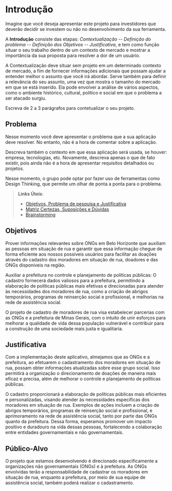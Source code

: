 # Introdução

Imagine que você deseja apresentar este projeto para investidores que deverão decidir se investem ou não no desenvolvimento da sua ferramenta.

A **Introdução** consiste das etapas: *Contextualização -- Definição do problema -- Definição dos Objetivos -- Justificativa*, e tem como função situar o seu trabalho dentro de um contexto de mercado e mostrar a importância da sua proposta para resolver a dor de um usuário.


A Contextualização deve situar sem projeto em um determinado contexto de mercado, a fim de fornecer informações adicionais que possam ajudar a entender melhor o assunto que você irá abordar. Serve também para definir a relevância do seu assunto, uma vez que mostra o tamanho do mercado em que se está inserido. Ela pode envolver a análise de vários aspectos, como o ambiente histórico, cultural, político e social em que o problema a ser atacado surgiu.

Escreva de 2 a 3 parágrafos para contetualizar o seu projeto.

## Problema

Nesse momento você deve apresentar o problema que a sua aplicação deve  resolver. No entanto, não é a hora de comentar sobre a aplicação.

Descreva também o contexto em que essa aplicação será usada, se  houver: empresa, tecnologias, etc. Novamente, descreva apenas o que de  fato existir, pois ainda não é a hora de apresentar requisitos  detalhados ou projetos.

Nesse momento, o grupo pode optar por fazer uso  de ferramentas como Design Thinking, que permite um olhar de ponta a ponta para o problema.

> **Links Úteis**:
> - [Objetivos, Problema de pesquisa e Justificativa](https://medium.com/@versioparole/objetivos-problema-de-pesquisa-e-justificativa-c98c8233b9c3)
> - [Matriz Certezas, Suposições e Dúvidas](https://medium.com/educa%C3%A7%C3%A3o-fora-da-caixa/matriz-certezas-suposi%C3%A7%C3%B5es-e-d%C3%BAvidas-fa2263633655)
> - [Brainstorming](https://www.euax.com.br/2018/09/brainstorming/)

## Objetivos
Prover informações relevantes sobre ONGs em Belo Horizonte que auxiliam as pessoas em situação de rua e garantir que essa informação chegue de forma eficiente aos nossos possíveis usuários para facilitar as doações através do cadastro dos moradores em situação de rua, doadores e das ONGs disponíveis na região.

Auxiliar a prefeitura no controle e planejamento de políticas públicas: O cadastro fornecerá dados valiosos para a prefeitura, permitindo a elaboração de políticas públicas mais efetivas e direcionadas para atender às necessidades dos moradores de rua, como a criação de abrigos temporários, programas de reinserção social e profissional, e melhorias na rede de assistência social. 

O projeto de cadastro de moradores de rua visa estabelecer parcerias com as ONGs e a prefeitura de Minas Gerais, com o intuito de unir esforços para melhorar a qualidade de vida dessa população vulnerável e contribuir para a construção de uma sociedade mais justa e igualitaria. 

## Justificativa

Com a implementação deste aplicativo, almejamos que as ONGs e a prefeitura, ao efetuarem o cadastramento dos moradores em situação de rua, possam obter informações atualizadas sobre esse grupo social. Isso permitirá a organização o direcionamento de doações de maneira mais eficaz e precisa, além de melhorar o controle e planejamento de políticas públicas.

O cadastro proporcionará a elaboração de políticas públicas mais eficientes e personalizadas, visando atender às necessidades específicas dos moradores em situação de rua. Exemplos de ações incluem a criação de abrigos temporários, programas de reinserção social e profissional, e aprimoramento na rede de assistência social, tanto por parte das ONGs quanto da prefeitura. Dessa forma, esperamos promover um impacto positivo e duradouro na vida dessas pessoas, fortalecendo a colaboração entre entidades governamentais e não governamentais.

## Público-Alvo

O projeto que estamos desenvolvendo é direcionado especificamente a organizações não governamentais (ONGs) e à prefeitura. As ONGs envolvidas terão a responsabilidade de cadastrar os moradores em situação de rua, enquanto a prefeitura, por meio de sua equipe de assistência social, também poderá realizar o cadastramento.  
